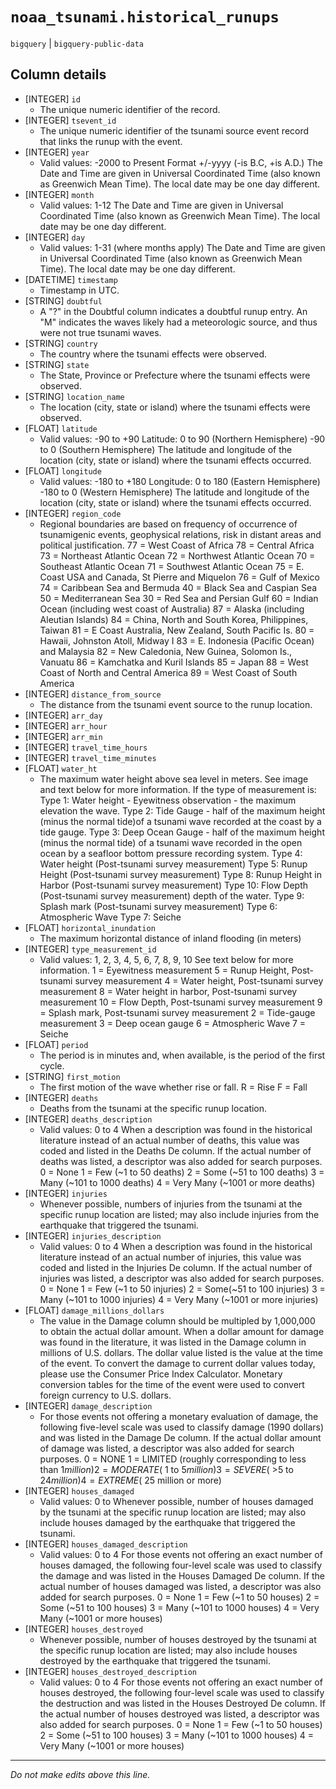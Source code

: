 # `noaa_tsunami.historical_runups`
`bigquery` | `bigquery-public-data`

## Column details
* [INTEGER]   `id`
  - The unique numeric identifier of the record.
* [INTEGER]   `tsevent_id`
  - The unique numeric identifier of the tsunami source event record that links the runup with the event.
* [INTEGER]   `year`
  - Valid values: -2000 to Present Format +/-yyyy (-is B.C, +is A.D.)  The Date and Time are given in Universal Coordinated Time (also known as Greenwich Mean Time). The local date may be one day different.
* [INTEGER]   `month`
  - Valid values: 1-12 The Date and Time are given in Universal Coordinated Time (also known as Greenwich Mean Time). The local date may be one day different.
* [INTEGER]   `day`
  - Valid values: 1-31 (where months apply) The Date and Time are given in Universal Coordinated Time (also known as Greenwich Mean Time). The local date may be one day different.
* [DATETIME]  `timestamp`
  - Timestamp in UTC.
* [STRING]    `doubtful`
  - A "?" in the Doubtful column indicates a doubtful runup entry.  An "M" indicates the waves likely had a meteorologic source, and thus were not true tsunami waves.
* [STRING]    `country`
  - The country where the tsunami effects were observed.
* [STRING]    `state`
  - The State, Province or Prefecture where the tsunami effects were observed.
* [STRING]    `location_name`
  - The location (city, state or island) where the tsunami effects were observed.
* [FLOAT]     `latitude`
  - Valid values: -90 to +90 Latitude: 0 to 90 (Northern Hemisphere) -90 to 0 (Southern Hemisphere)  The latitude and longitude of the location (city, state or island) where the tsunami effects occurred.
* [FLOAT]     `longitude`
  - Valid values: -180 to +180 Longitude: 0 to 180 (Eastern Hemisphere) -180 to 0 (Western Hemisphere)  The latitude and longitude of the location (city, state or island) where the tsunami effects occurred.
* [INTEGER]   `region_code`
  - Regional boundaries are based on frequency of occurrence of tsunamigenic events, geophysical relations, risk in distant areas and political justification. 77 =	West Coast of Africa 78 =	Central Africa 73 =	Northeast Atlantic Ocean 72 =	Northwest Atlantic Ocean 70 =	Southeast Atlantic Ocean 71 =	Southwest Atlantic Ocean 75 =	E. Coast USA and Canada, St Pierre and Miquelon 76 =	Gulf of Mexico 74 =	Caribbean Sea and Bermuda 40 =	Black Sea and Caspian Sea 50 =	Mediterranean Sea 30 =	Red Sea and Persian Gulf 60 =	Indian Ocean (including west coast of Australia) 87 =	Alaska (including Aleutian Islands) 84 =	China, North and South Korea, Philippines, Taiwan 81 =	E Coast Australia, New Zealand, South Pacific Is. 80 =	Hawaii, Johnston Atoll, Midway I 83 =	E. Indonesia (Pacific Ocean) and Malaysia 82 =	New Caledonia, New Guinea, Solomon Is., Vanuatu 86 =	Kamchatka and Kuril Islands 85 =	Japan 88 =	West Coast of North and Central America 89 =	West Coast of South America
* [INTEGER]   `distance_from_source`
  - The distance from the tsunami event source to the runup location.
* [INTEGER]   `arr_day`
* [INTEGER]   `arr_hour`
* [INTEGER]   `arr_min`
* [INTEGER]   `travel_time_hours`
* [INTEGER]   `travel_time_minutes`
* [FLOAT]     `water_ht`
  - The maximum water height above sea level in meters. See image and text below for more information. If the type of measurement is:  Type 1: Water height - Eyewitness observation - the maximum elevation the wave. Type 2: Tide Gauge - half of the maximum height (minus the normal tide)of a tsunami wave recorded at the coast by a tide gauge. Type 3: Deep Ocean Gauge - half of the maximum height (minus the normal tide) of a tsunami wave recorded in the open ocean by a seafloor bottom pressure recording system. Type 4: Water height (Post-tsunami survey measurement)  Type 5: Runup Height (Post-tsunami survey measurement)  Type 8: Runup Height in Harbor (Post-tsunami survey measurement)  Type 10: Flow Depth (Post-tsunami survey measurement) depth of the water. Type 9: Splash mark (Post-tsunami survey measurement) Type 6: Atmospheric Wave  Type 7: Seiche
* [FLOAT]     `horizontal_inundation`
  - The maximum horizontal distance of inland flooding (in meters)
* [INTEGER]   `type_measurement_id`
  - Valid values: 1, 2, 3, 4, 5, 6, 7, 8, 9, 10  See text below for more information. 1 = Eyewitness measurement 5 = Runup Height, Post-tsunami survey measurement 4 = Water height, Post-tsunami survey measurement 8 = Water height in harbor, Post-tsunami survey measurement 10 = Flow Depth, Post-tsunami survey measurement 9 = Splash mark, Post-tsunami survey measurement 2 = Tide-gauge measurement 3 = Deep ocean gauge 6 = Atmospheric Wave 7 = Seiche
* [FLOAT]     `period`
  - The period is in minutes and, when available, is the period of the first cycle.
* [STRING]    `first_motion`
  - The first motion of the wave whether rise or fall.  R = Rise F = Fall
* [INTEGER]   `deaths`
  - Deaths from the tsunami at the specific runup location.
* [INTEGER]   `deaths_description`
  - Valid values: 0 to 4 When a description was found in the historical literature instead of an actual number of deaths, this value was coded and listed in the Deaths De column. If the actual number of deaths was listed, a descriptor was also added for search purposes.  0 = None 1 = Few (~1 to 50 deaths) 2 = Some (~51 to 100 deaths) 3 = Many (~101 to 1000 deaths) 4 = Very Many (~1001 or more deaths)
* [INTEGER]   `injuries`
  - Whenever possible, numbers of injuries from the tsunami at the specific runup location are listed; may also include injuries from the earthquake that triggered the tsunami.
* [INTEGER]   `injuries_description`
  - Valid values: 0 to 4 When a description was found in the historical literature instead of an actual number of injuries, this value was coded and listed in the Injuries De column. If the actual number of injuries was listed, a descriptor was also added for search purposes.  0 = None 1 = Few (~1 to 50 injuries) 2 = Some(~51 to 100 injuries) 3 = Many (~101 to 1000 injuries) 4 = Very Many (~1001 or more injuries)
* [FLOAT]     `damage_millions_dollars`
  - The value in the Damage column should be multipled by 1,000,000 to obtain the actual dollar amount.  When a dollar amount for damage was found in the literature, it was listed in the Damage column in millions of U.S. dollars. The dollar value listed is the value at the time of the event. To convert the damage to current dollar values today, please use the Consumer Price Index Calculator. Monetary conversion tables for the time of the event were used to convert foreign currency to U.S. dollars.
* [INTEGER]   `damage_description`
  - For those events not offering a monetary evaluation of damage, the following five-level scale was used to classify damage (1990 dollars) and was listed in the Damage De column. If the actual dollar amount of damage was listed, a descriptor was also added for search purposes.  0 = NONE 1 = LIMITED (roughly corresponding to less than $1 million) 2 = MODERATE (~$1 to $5 million) 3 = SEVERE (~>$5 to $24 million) 4 = EXTREME (~$25 million or more)
* [INTEGER]   `houses_damaged`
  - Valid values: 0 to Whenever possible, number of houses damaged by the tsunami at the specific runup location are listed; may also include houses damaged by the earthquake that triggered the tsunami.
* [INTEGER]   `houses_damaged_description`
  - Valid values: 0 to 4 For those events not offering an exact number of houses damaged, the following four-level scale was used to classify the damage and was listed in the Houses Damaged De column. If the actual number of houses damaged was listed, a descriptor was also added for search purposes.  0 = None 1 = Few (~1 to 50 houses) 2 = Some (~51 to 100 houses) 3 = Many (~101 to 1000 houses) 4 = Very Many (~1001 or more houses)
* [INTEGER]   `houses_destroyed`
  - Whenever possible, number of houses destroyed by the tsunami at the specific runup location are listed; may also include houses destroyed by the earthquake that triggered the tsunami.
* [INTEGER]   `houses_destroyed_description`
  - Valid values: 0 to 4 For those events not offering an exact number of houses destroyed, the following four-level scale was used to classify the destruction and was listed in the Houses Destroyed De column. If the actual number of houses destroyed was listed, a descriptor was also added for search purposes.  0 = None 1 = Few (~1 to 50 houses) 2 = Some (~51 to 100 houses) 3 = Many (~101 to 1000 houses) 4 = Very Many (~1001 or more houses)

-------------------------------------------------------------------------------
*Do not make edits above this line.*
